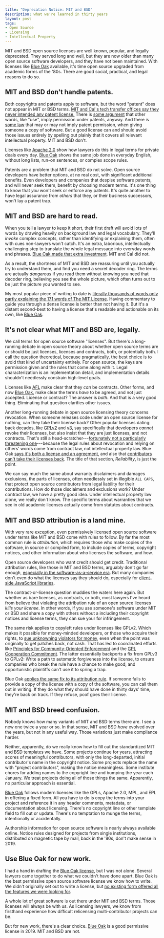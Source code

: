 ```yaml
---
title: "Deprecation Notice: MIT and BSD"
description: what we're learned in thirty years
layout: post
tags:
- Open Source
- Licensing
- Intellectual Property
---
```


MIT and BSD open source licenses are well known, popular, and legally deprecated.  They served long and well, but they are now older than many open source software developers, and they have not been maintained.  With licenses like [Blue Oak](https://blueoakcouncil.org/license/1.0.0) available, it's time open source upgraded from academic forms of the '80s.  There are good social, practical, and legal reasons to do so.

## MIT and BSD don't handle patents.

Both copyrights and patents apply to software, but the word "patent" does not appear in MIT or BSD terms.  [MIT and Cal's tech transfer offices say they never intended any patent license.](http://stlr.org/2018/10/15/the-truth-about-oss-frand-by-all-indications-compatible-models-in-standards-settings/)  There is [some argument](https://opensource.com/article/18/3/patent-grant-mit-license) that other words, like "use", imply permission under patents, anyway.  And there is [some law](http://stlr.org/2019/03/04/oss-and-frand-complementary-models-for-innovation-and-development/) that may or may not imply patent permission, when giving someone a copy of software.  But a good license can and should avoid those issues entirely by spelling out plainly that it covers all relevant intellectual property.  MIT and BSD don't.

Licenses like [Apache 2.0](https://spdx.org/licenses/Apache-2.0.html) show how lawyers do this in legal terms for private deals every day.  [Blue Oak](https://blueoakcouncil.org/license/1.0.0#patent) shows the same job done in everyday English, without long lists, run-on sentences, or complex scope rules.

Patents are a problem that MIT and BSD do not solve.  Open source developers have better options, at no real cost, with significant additional benefits.  Even developers and companies that despise software patents, and will never seek them, benefit by choosing modern terms.  It's one thing to know that _you_ won't seek or enforce any patents.  It's quite another to have legal assurance from _others_ that they, or their business successors, won't lay a patent trap.

## MIT and BSD are hard to read.

When you tell a lawyer to keep it short, their first draft will avoid lots of words by drawing heavily on background law and legal vocabulary.  They'll _invoke_ complex concepts, rather than identifying or explaining them, often with cues non-lawyers won't catch.  It's an extra, laborious, intellectually challenging step to translate the whole legal message into everyday words and phrases.  [Blue Oak made that extra investment](https://blueoakcouncil.org/2019/03/06/model.html#language-simplified).  MIT and Cal did not.

As a result, the shortness of MIT and BSD are reassuring until you actually try to understand them, and find you need a secret decoder ring.  The terms are actually _dangerous_ if you read them without knowing you need that decoder ring, believing you see the whole picture, which often turns out to be just the picture you wanted to see.

My most popular piece of writing to date is [literally thousands of words only partly explaining the 171 words of The MIT License](https://writing.kemitchell.com/2016/09/21/MIT-License-Line-by-Line.html).  Having commentary to guide you through a dense license is better than not having it.  But it's a distant second-best to having a license that's readable and actionable on its own, like [Blue Oak](https://blueoakcouncil.org/license/1.0.0).

## It's not clear what MIT and BSD are, legally.

We call terms for open source software "licenses".  But there's a long-running debate in open source theory about whether open source terms are or should be just licenses, licenses and contracts, both, or potentially both.  I call the question theoretical, because pragmatically, the best choice is to avoid that kind of uncertainty entirely.  For open source, the keys are permission given and the rules that come along with it.  Legal characterization is an implementation detail, and implementation details shouldn't needlessly constrain high-level goals.

Licenses like [AFL](https://spdx.org/licenses/AFL-3.0.html) make clear that they _can_ be contracts.  Other forms, and now [Blue Oak](https://blueoakcouncil.org/license/1.0.0), make clear the terms _have_ to be agreed, and not just accepted.  License or contract?  The answer is _both_.  And that is a very good thing.  Eliminating that question clarifies other issues.

Another long-running debate in open source licensing theory concerns revocation.  When someone releases code under an open source license for nothing, can they take their license back?  Other popular licenses dating back decades, like [GPLv2](https://spdx.org/licenses/GPL-2.0-only.html) and [v3](https://spdx.org/licenses/GPL-3.0-only.html), say specifically that developers _cannot_ revoke their licenses, but also insist that they are just licenses, and not contracts.  That's still a head-scratcher---[fortunately not a particularly threatening one](https://www.synopsys.com/blogs/software-security/breach-gpl-license-breach-contract/)---because the legal rules about revocation and relying on others' words come from contract law, not intellectual property law.  Blue Oak [says it's both a license and an agreement](https://blueoakcouncil.org/license/1.0.0#acceptance), and also that [contributors can't take their licenses back](https://blueoakcouncil.org/license/1.0.0#reliability).  The title of that section, _Reliability_, is just the point.

We can say much the same about warranty disclaimers and damages exclusions, the parts of licenses, often needlessly set in illegible `ALL CAPS`, that protect open source contributors from legal liability for their contributions.  How do those disclaimers and exclusions work?  Under contract law, we have a pretty good idea.  Under intellectual property law alone, we really don't know.  The specific terms about warranties that we see in old academic licenses actually come from statutes about contracts.

## MIT and BSD attribution is a land mine.

With very rare exception, even permissively licensed open source software under terms like MIT and BSD come with rules to follow.  By far the most common rule is _attribution_, which requires those who make copies of the software, in source or compiled form, to include copies of terms, copyright notices, and other information about who licenses the software, and how.

Open source developers who want credit should get credit.  Traditional attribution rules, like those in MIT and BSD terms, arguably don't go far enough,  [especially in the software-as-a-service era](https://www.synopsys.com/blogs/software-security/breach-gpl-license-breach-contract/).  But many companies don't even do what the licenses say they should do, especially for [client-side JavaScript libraries](https://www.npmjs.com/package/browserify-licenses).

The contract-or-license question muddies the waters here again.  But whether as bare licenses, as contracts, or both, most lawyers I've heard from believe that violating the attribution rule of an open source licenses _kills your license_.  In other words, if you use someone's software under MIT or BSD and share a copy with others without a including their copyright notices and license terms, they can sue your for infringement.

The same risk applies to copyleft rules under licenses like GPLv2.  Which makes it possible for money-minded developers, or those who acquire their rights, to [sue unknowning violators for money](https://opensource.com/article/17/8/patrick-mchardy-and-copyright-profiteering), even when the point was originally to get patches back, not cash.  That has led to coordinated efforts like [Principles for Community-Oriented Enforcement](https://www.fsf.org/licensing/enforcement-principles) and the [GPL Cooperation Commitment](https://gplcc.github.io/gplcc/).  The latter essentially backports a fix from GPLv3 to GPLv2:  Write a path to automatic forgiveness into the license, to ensure companies who break the rule have a chance to make good, and opportunistic plaintiffs can't use it to spring a trap.

Blue Oak [applies the same fix to its attribution rule](https://blueoakcouncil.org/license/1.0.0#excuse).  If someone fails to provide a copy of the license with a copy of the software, you can call them out in writing.  If they do what they should have done in thirty days' time, they're back on track.  If they refuse, poof goes their license.

## MIT and BSD breed confusion.

Nobody knows how many variants of MIT and BSD terms there are.  I see a new one twice a year or so.  In that sense, MIT and BSD _have_ evolved over the years, but not in any useful way.  Those variations just make compliance harder.

Neither, apparently, do we really know how to fill out the standardized MIT and BSD templates we have.  Some projects continue for years, attracting scores of meaningful contributors, with only the long-departed, initial contributor's name in the copyright notice.  Some projects replace the name with "project contributors", making the notice meaningless.  Some institute chores for adding names to the copyright line and bumping the year each January.  We treat projects doing all of those things the same.  Apparently, no particular approach is essential.

[Blue Oak](https://blueoakcouncil.org/license/1.0.0) follows modern licenses like the GPLs, Apache 2.0, MPL, and EPL in offering a fixed form.  All you have to do is copy the terms into your project and reference it in any header comments, metadata, or documentation about licensing.  There's no copyright line or other template field to fill out or update.  There's no temptation to munge the terms, intentionally or accidentally.

Authorship information for open source software is nearly always available online.  Notice rules designed for projects from single institutions, distributed on magnetic tape by mail, back in the '80s, don't make sense in 2019.

## Use Blue Oak for new work.

I had a hand in drafting the [Blue Oak license](https://spdx.org/license/1.0.0), but I was not alone.  Several lawyers came together to do what we couldn't have done apart.  Blue Oak is the best permissive open source software license we know how to write.  We didn't originally set out to write a license, but [no existing form offered all the features we were looking for](https://blueoakcouncil.org/2019/03/06/model.html).

A whole lot of great software is out there under MIT and BSD terms.  Those licenses will always be with us.  As licensing lawyers, we know from firsthand experience how difficult relicensing multi-contributor projects can be. 

But for new work, there's a clear choice.  [Blue Oak](https://blueoakcouncil.org/license/1.0.0) is a good permissive license in 2019.  MIT and BSD are not.